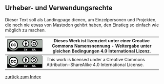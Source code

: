 Urheber- und Verwendungsrechte
------------------------------


Dieser Text soll als Landingpage dienen, um Einzelpersonen und Projekten, die noch nie etwas von Mastodon gehört haben, den Einstieg so einfach wie möglich zu machen.

| ![cc logo](../pics/cc-by-sa.png) | Dieses Werk ist lizenziert unter einer Creative Commons Namensnennung - Weitergabe unter gleichen Bedingungen 4.0 International Lizenz. |
|-------------------------------|--------------|
| ![cc logo](../pics/cc-by-sa.png) | This work is licensed under a Creative Commons Attribution-ShareAlike 4.0 International License. |


[zurück zum Index](markdown/00-00-index.md)